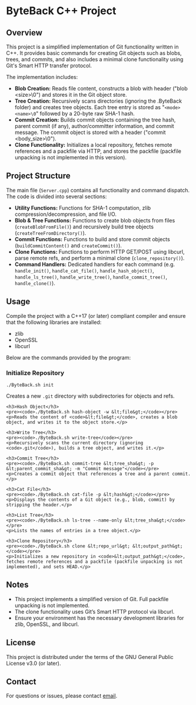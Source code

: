 <!DOCTYPE html>
<html lang="en">
<head>
  <meta charset="UTF-8">
  
</head>
<body>
  <h1>ByteBack C++ Project</h1>
  
  <div class="section">
    <h2>Overview</h2>
    <p>
      This project is a simplified implementation of Git functionality written in C++. It provides basic commands for creating Git objects such as blobs, trees, and commits, and also includes a minimal clone functionality using Git's Smart HTTP transfer protocol.
    </p>
    <p>
      The implementation includes:
    </p>
    <ul>
      <li><strong>Blob Creation:</strong> Reads file content, constructs a blob with header ("blob &lt;size&gt;\0") and stores it in the Git object store.</li>
      <li><strong>Tree Creation:</strong> Recursively scans directories (ignoring the .ByteBack folder) and creates tree objects. Each tree entry is stored as "<code>&lt;mode&gt; &lt;name&gt;\0</code>" followed by a 20-byte raw SHA-1 hash.</li>
      <li><strong>Commit Creation:</strong> Builds commit objects containing the tree hash, parent commit (if any), author/committer information, and commit message. The commit object is stored with a header ("commit &lt;body_size&gt;\0").</li>
      <li><strong>Clone Functionality:</strong> Initializes a local repository, fetches remote references and a packfile via HTTP, and stores the packfile (packfile unpacking is not implemented in this version).</li>
    </ul>
  </div>

  <div class="section">
    <h2>Project Structure</h2>
    <p>The main file (<code>Server.cpp</code>) contains all functionality and command dispatch. The code is divided into several sections:</p>
    <ul>
      <li><strong>Utility Functions:</strong> Functions for SHA-1 computation, zlib compression/decompression, and file I/O.</li>
      <li><strong>Blob &amp; Tree Functions:</strong> Functions to create blob objects from files (<code>createBlobFromFile()</code>) and recursively build tree objects (<code>createTreeFromDirectory()</code>).</li>
      <li><strong>Commit Functions:</strong> Functions to build and store commit objects (<code>buildCommitContent()</code> and <code>createCommit()</code>).</li>
      <li><strong>Clone Functions:</strong> Functions to perform HTTP GET/POST using libcurl, parse remote refs, and perform a minimal clone (<code>clone_repository()</code>).</li>
      <li><strong>Command Handlers:</strong> Dedicated handlers for each command (e.g. <code>handle_init()</code>, <code>handle_cat_file()</code>, <code>handle_hash_object()</code>, <code>handle_ls_tree()</code>, <code>handle_write_tree()</code>, <code>handle_commit_tree()</code>, <code>handle_clone()</code>).</li>
    </ul>
  </div>

  <div class="section">
    <h2>Usage</h2>
    <p>Compile the project with a C++17 (or later) compliant compiler and ensure that the following libraries are installed:</p>
    <ul>
      <li>zlib</li>
      <li>OpenSSL</li>
      <li>libcurl</li>
    </ul>
    <p>Below are the commands provided by the program:</p>
    <h3>Initialize Repository</h3>
    <pre><code>./ByteBack.sh init</code></pre>
    <p>Creates a new <code>.git</code> directory with subdirectories for objects and refs.</p>
    
    <h3>Hash Object</h3>
    <pre><code>./ByteBack.sh hash-object -w &lt;file&gt;</code></pre>
    <p>Reads the content of <code>&lt;file&gt;</code>, creates a blob object, and writes it to the object store.</p>
    
    <h3>Write Tree</h3>
    <pre><code>./ByteBack.sh write-tree</code></pre>
    <p>Recursively scans the current directory (ignoring <code>.git</code>), builds a tree object, and writes it.</p>
    
    <h3>Commit Tree</h3>
    <pre><code>./ByteBack.sh commit-tree &lt;tree_sha&gt; -p &lt;parent_commit_sha&gt; -m "Commit message"</code></pre>
    <p>Creates a commit object that references a tree and a parent commit.</p>
    
    <h3>Cat File</h3>
    <pre><code>./ByteBack.sh cat-file -p &lt;hash&gt;</code></pre>
    <p>Displays the contents of a Git object (e.g., blob, commit) by stripping the header.</p>
    
    <h3>List Tree</h3>
    <pre><code>./ByteBack.sh ls-tree --name-only &lt;tree_sha&gt;</code></pre>
    <p>Lists the names of entries in a tree object.</p>
    
    <h3>Clone Repository</h3>
    <pre><code>./ByteBack.sh clone &lt;repo_url&gt; &lt;output_path&gt;</code></pre>
    <p>Initializes a new repository in <code>&lt;output_path&gt;</code>, fetches remote references and a packfile (packfile unpacking is not implemented), and sets HEAD.</p>
  </div>

  <div class="section">
    <h2>Notes</h2>
    <ul>
      <li>This project implements a simplified version of Git. Full packfile unpacking is not implemented.</li>
      <li>The clone functionality uses Git’s Smart HTTP protocol via libcurl.</li>
      <li>Ensure your environment has the necessary development libraries for zlib, OpenSSL, and libcurl.</li>
    </ul>
  </div>

  <div class="section">
    <h2>License</h2>
    <p>This project is distributed under the terms of the GNU General Public License v3.0 (or later).</p>
  </div>
  
  <div class="section">
    <h2>Contact</h2>
    <p>For questions or issues, please contact <a href="mailto:pa17112002@gmail.com">email</a>.</p>
  </div>
</body>
</html>
